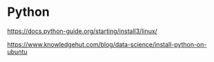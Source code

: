 # Python

https://docs.python-guide.org/starting/install3/linux/

https://www.knowledgehut.com/blog/data-science/install-python-on-ubuntu
